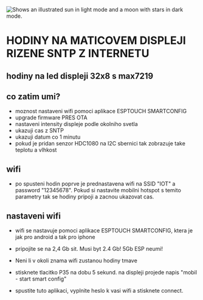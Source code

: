 <picture>
  <source media="(prefers-color-scheme: dark)" srcset="https://github.com/esp32pcb/hodiny/blob/main/cas%20vecer.jpg">
  <img alt="Shows an illustrated sun in light mode and a moon with stars in dark mode." src="https://user-images.githubusercontent.com/25423296/163456779-a8556205-d0a5-45e2-ac17-42d089e3c3f8.png">
</picture>

# HODINY NA MATICOVEM DISPLEJI RIZENE SNTP Z INTERNETU 
## hodiny na led displeji 32x8 s max7219

## co zatim umi?
- moznost nastaveni wifi pomoci aplikace ESPTOUCH SMARTCONFIG
- upgrade firmware PRES OTA
- nastaveni intensity displeje podle okolniho svetla
- ukazuji cas z SNTP
- ukazuji datum co 1 minutu
- pokud je pridan senzor HDC1080 na I2C sbernici tak zobrazuje take teplotu a vlhkost


## wifi
- po spusteni hodin poprve je prednastavena wifi na SSID "IOT" a password "12345678".
  Pokud si nastavite mobilni hotspot s temito parametry tak se hodiny pripoji a zacnou ukazovat cas.
## nastaveni wifi
- wifi se nastavuje pomoci aplikace ESPTOUCH SMARTCONFIG, ktera je jak pro android a tak pro iphone
- pripojite se na 2,4 Gb sit. Musi byt 2.4 Gb! 5Gb ESP neumi!

- Neni li v okoli znama wifi zustanou hodiny tmave
- stisknete tlacitko P35 na dobu 5 sekund. na displeji projede napis "mobil - start smart config"
- spustite tuto aplikaci, vyplnite heslo k vasi wifi a stisknete connect.

